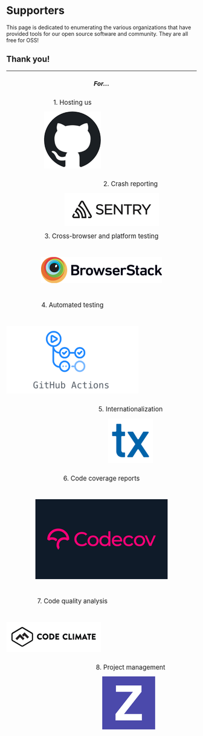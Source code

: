 # Supporters

This page is dedicated to enumerating the various organizations that have provided tools for our open source software and community. They are all free for OSS!

## Thank you!

<hr>

<center>

  <em><h3>For...</h3></em>

</center>

<div style="width:350px; float:left">

<center>

  <big>1. Hosting us</big>

<center>

<div style="width:150px">

[![Github-logo](../app/assets/images/logos/github.png)](https://github.com/)

</div>
</div>

<div style="width:350px; float:right">

<center>

  <big>2. Crash reporting</big>
  
</center>
<a href="https://sentry.io/welcome/"><img alt="sentry-logo" src="../app/assets/images/logos/sentry.png"></a>

</div>

<div style="margin-top: 300px">

<center>

<div style="width:350px; overflow: hidden">

<center>

  <big>3. Cross-browser and platform testing</big>

</center>

<br>

[![Browserstack-logo](../app/assets/images/logos/browserstack.png)](https://www.browserstack.com/)

</center>

</div>
</div>

<br>

<div style="width:350px; float: left">

<center>

  <big>4. Automated testing</big>

</center>

<br>

[![Github-action](../app/assets/images/logos/github_actions.png)](https://github.com/features/actions)
</div>

<div style="width:350px; float: right">
<center>

  <big>5. Internationalization</big>

  <a href="https://www.transifex.com/"><img alt="transifex-logo" src="../app/assets/images/logos/transifex.png"></a>

</center>
</div>

<center>

<div style="width:350px; margin-top: 260px; overflow: hidden">

<center>

  <big>6. Code coverage reports</big>

</center>

<br>

[![Codecov](../app/assets/images/logos/codecov.png)](https://about.codecov.io/)

</div>
</center>

<br>

<div style="width:350px; float: left">

<center>

  <big>7. Code quality analysis</big>

</center>

<br>

[![Codeclimate-logo](../app/assets/images/logos/codeclimate.png)](https://codeclimate.com/)

</div>

<div style="width:350px; float: right">

<center>

  <big>8. Project management</big>

</center>

  <div style="width:140px; margin-left: 100px">

  [![zenhub-logo](../app/assets/images/logos/zenhub.png)](https://www.zenhub.com/)
  
  </div>
</div>


